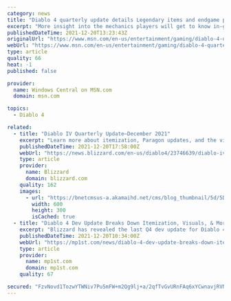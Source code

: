 ```yaml
---
category: news
title: "Diablo 4 quarterly update details Legendary items and endgame progression"
excerpt: "More insight into the mechanics players will get to know in-game. What you need to know Blizzard Entertainment is sharing quarterly updates on the development of Diablo 4. This update focuses on how ..."
publishedDateTime: 2021-12-20T13:23:43Z
originalUrl: "https://www.msn.com/en-us/entertainment/gaming/diablo-4-quarterly-update-details-legendary-items-and-endgame-progression/ar-AAS0fBi"
webUrl: "https://www.msn.com/en-us/entertainment/gaming/diablo-4-quarterly-update-details-legendary-items-and-endgame-progression/ar-AAS0fBi"
type: article
quality: 66
heat: -1
published: false

provider:
  name: Windows Central on MSN.com
  domain: msn.com

topics:
  - Diablo 4

related:
  - title: "Diablo IV Quarterly Update—December 2021"
    excerpt: "Learn more about itemization, Paragon updates, and the visual effects of Diablo IV in this next Quarterly Developer Update."
    publishedDateTime: 2021-12-20T17:58:00Z
    webUrl: "https://news.blizzard.com/en-us/diablo4/23746639/diablo-iv-quarterly-update-december-2021"
    type: article
    provider:
      name: Blizzard
      domain: blizzard.com
    quality: 162
    images:
      - url: "https://bnetcmsus-a.akamaihd.net/cms/blog_thumbnail/5d/5DOAYVZ56YBD1639765731138.png"
        width: 600
        height: 300
        isCached: true
  - title: "Diablo 4 Dev Update Breaks Down Itemization, Visuals, & More"
    excerpt: "Blizzard has revealed the last Q4 dev update for Diablo 4, detailing itemization, visual effects, and more for the upcoming game."
    publishedDateTime: 2021-12-20T10:34:00Z
    webUrl: "https://mp1st.com/news/diablo-4-dev-update-breaks-down-itemization-visuals-more"
    type: article
    provider:
      name: mp1st.com
      domain: mp1st.com
    quality: 67

secured: "FzvNovd1TozwYTWNiv7Pu5mFW+m2Qg9lj+a/2qfTvGvURnFAq6xYCwnavjRVNRtCskg6Zv3+7QpoEB5pI0HfuTGAKqOVS6Jq6Xs98GrF+/7gpkSjX9bNSdC35ncE/elz8XeSJU/lgZN0eJFYF9iJ36dYSSQ8OWoZB3ExmJmKrzMiZ6Ybx2Nt+KI4NjDCo1ntrla5wszv4DCx3iL469h0Z6sXSKvZoUE/RoybHGP7XSuc4ZyW/MXSM7ROCijWpT0ouEY4cgAd5hBu9nNGaKJQyblC4fcBYknyXc8lmY8Cc2d9iDvyM/LVdSti//WBdvxw8+t+m5y8evMk6BVpLmV8n87rrNg4g1vCBFt0ApPtFI4=;nYYDRSGlI7j/MdQpHHDgQQ=="
---
```


